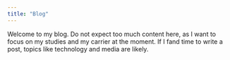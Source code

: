 ```yaml
---
title: "Blog"
---
```


Welcome to my blog. Do not expect too much content here, as I want to focus on my studies and my carrier at the moment. If I fand time to write a post, topics like technology and media are likely.
